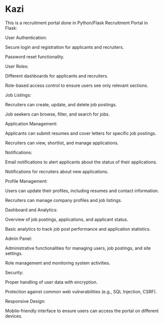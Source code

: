 # Kazi
This is a recruitment portal done in Python/Flask
Recruitment Portal in Flask:

User Authentication:

Secure login and registration for applicants and recruiters.

Password reset functionality.

User Roles:

Different dashboards for applicants and recruiters.

Role-based access control to ensure users see only relevant sections.

Job Listings:

Recruiters can create, update, and delete job postings.

Job seekers can browse, filter, and search for jobs.

Application Management:

Applicants can submit resumes and cover letters for specific job postings.

Recruiters can view, shortlist, and manage applications.

Notifications:

Email notifications to alert applicants about the status of their applications.

Notifications for recruiters about new applications.

Profile Management:

Users can update their profiles, including resumes and contact information.

Recruiters can manage company profiles and job listings.

Dashboard and Analytics:

Overview of job postings, applications, and applicant status.

Basic analytics to track job post performance and application statistics.

Admin Panel:

Administrative functionalities for managing users, job postings, and site settings.

Role management and monitoring system activities.

Security:

Proper handling of user data with encryption.

Protection against common web vulnerabilities (e.g., SQL Injection, CSRF).

Responsive Design:

Mobile-friendly interface to ensure users can access the portal on different devices.
